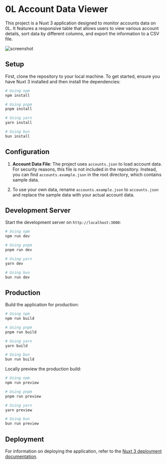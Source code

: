 # 0L Account Data Viewer

This project is a Nuxt 3 application designed to monitor accounts data on 0L. It features a responsive table that allows users to view various account details, sort data by different columns, and export the information to a CSV file.

![screenshot](https://i.imgur.com/LzQREoE.png)

## Setup

First, clone the repository to your local machine. To get started, ensure you have Nuxt 3 installed and then install the dependencies:

```bash
# Using npm
npm install

# Using pnpm
pnpm install

# Using yarn
yarn install

# Using bun
bun install
```

## Configuration

1. **Account Data File**: The project uses `accounts.json` to load account data. For security reasons, this file is not included in the repository. Instead, you can find `accounts.example.json` in the root directory, which contains sample data.

2. To use your own data, rename `accounts.example.json` to `accounts.json` and replace the sample data with your actual account data.

## Development Server

Start the development server on `http://localhost:3000`:

```bash
# Using npm
npm run dev

# Using pnpm
pnpm run dev

# Using yarn
yarn dev

# Using bun
bun run dev
```

## Production

Build the application for production:

```bash
# Using npm
npm run build

# Using pnpm
pnpm run build

# Using yarn
yarn build

# Using bun
bun run build
```

Locally preview the production build:

```bash
# Using npm
npm run preview

# Using pnpm
pnpm run preview

# Using yarn
yarn preview

# Using bun
bun run preview
```

## Deployment

For information on deploying the application, refer to the [Nuxt 3 deployment documentation](https://nuxt.com/docs/getting-started/deployment).
